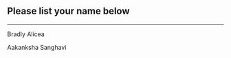 ## Please list your name below
--------------------------------------------------------------------------------------------------------------------------------------
Bradly Alicea

  Aakanksha Sanghavi
